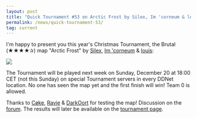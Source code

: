 ```yaml
---
layout: post
title: "Quick Tournament #53 on Arctic Frost by Silex, Im 'corneum & louis"
permalink: /news/quick-tournament-53/
tag: current
---
```


I'm happy to present you this year's Christmas Tournament, the Brutal (★★★★✰) map "Arctic Frost" by [Silex](/mappers/Silex/), [Im 'corneum](/mappers/Im-32--39-corneum/) & [louis](/mappers/louis/):

[<img class="demo" src="/Arctic_Frost.png" />](//forum.ddnet.tw/viewtopic.php?f=33&t=7053)

The Tournament will be played next week on Sunday, December 20 at 18:00 CET (not this Sunday) on special Tournament servers in every DDNet location. No one has seen the map yet and the first finish will win! Team 0 is allowed.

Thanks to [Cøke](/mappers/C-248-ke/), [Ravie](/mappers/Ravie) & [DarkOort](/mappers/DarkOort) for testing the map! Discussion on the [forum](//forum.ddnet.tw/viewtopic.php?f=33&t=7053). The results will later be available on the [tournament page](/tournaments/53/).

